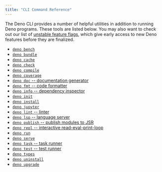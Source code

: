 ```yaml
---
title: "CLI Command Reference"
---
```


The Deno CLI provides a number of helpful utilities in addition to running Deno
programs. These tools are listed below. You may also want to check out our list
of [unstable feature flags](./unstable_flags.md), which give early access to new
Deno features before they are finalized.

- [`deno bench`](./benchmarker.md)
- [`deno bundle`](./bundler.md)
- [`deno cache`](./cache.md)
- [`deno check`](./check.md)
- [`deno compile`](./compiler.md)
- [`deno coverage`](./coverage.md)
- [`deno doc` -- documentation generator](./documentation_generator.md)
- [`deno fmt` -- code formatter](./formatter.md)
- [`deno info` -- dependency inspector](./dependency_inspector.md)
- [`deno init`](./init.md)
- [`deno install`](./script_installer.md)
- [`deno jupyter`](./jupyter.md)
- [`deno lint` -- linter](./linter.md)
- [`deno lsp` -- language server](./lsp.md)
- [`deno publish` -- publish modules to JSR](./publish.md)
- [`deno repl` -- interactive read-eval-print-loop](./repl.md)
- [`deno run`](./run.md)
- [`deno serve`](./serve.md)
- [`deno task` -- task runner](./task_runner.md)
- [`deno test` -- test runner](../basics/testing/index.md)
- [`deno types`](./types.md)
- [`deno uninstall`](./uninstall.md)
- [`deno upgrade`](./upgrade.md)
